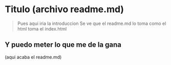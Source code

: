 # Titulo (archivo readme.md)

> Pues aqui iria la introduccion
> Se ve que el readme.md lo toma como el html toma el index.html

## Y puedo meter lo que me de la gana
(aqui acaba el readme.md)
